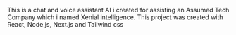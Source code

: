 This is a chat and voice assistant AI i created for assisting an Assumed Tech Company which i named Xenial intelligence.
This project was created with React, Node.js, Next.js and Tailwind css
